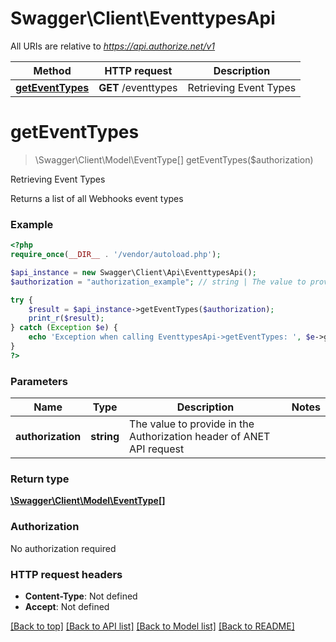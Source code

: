 # Swagger\Client\EventtypesApi

All URIs are relative to *https://api.authorize.net/v1*

Method | HTTP request | Description
------------- | ------------- | -------------
[**getEventTypes**](EventtypesApi.md#getEventTypes) | **GET** /eventtypes | Retrieving Event Types


# **getEventTypes**
> \Swagger\Client\Model\EventType[] getEventTypes($authorization)

Retrieving Event Types

Returns a list of all Webhooks event types

### Example
```php
<?php
require_once(__DIR__ . '/vendor/autoload.php');

$api_instance = new Swagger\Client\Api\EventtypesApi();
$authorization = "authorization_example"; // string | The value to provide in the Authorization header of ANET API request

try {
    $result = $api_instance->getEventTypes($authorization);
    print_r($result);
} catch (Exception $e) {
    echo 'Exception when calling EventtypesApi->getEventTypes: ', $e->getMessage(), PHP_EOL;
}
?>
```

### Parameters

Name | Type | Description  | Notes
------------- | ------------- | ------------- | -------------
 **authorization** | **string**| The value to provide in the Authorization header of ANET API request |

### Return type

[**\Swagger\Client\Model\EventType[]**](../Model/EventType.md)

### Authorization

No authorization required

### HTTP request headers

 - **Content-Type**: Not defined
 - **Accept**: Not defined

[[Back to top]](#) [[Back to API list]](../../README.md#documentation-for-api-endpoints) [[Back to Model list]](../../README.md#documentation-for-models) [[Back to README]](../../README.md)

